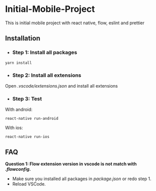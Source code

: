 # Initial-Mobile-Project
This is initial mobile project with react native, flow, eslint and prettier

## Installation

- ### Step 1: Install all packages
```
yarn install
```
- ### Step 2: Install all extensions
Open *.vscode/extensions.json* and install all extensions
- ### Step 3: Test
With android:
```
react-native run-android
```
With ios:
```
react-native run-ios
```
## FAQ
  **Question 1: Flow extension version in vscode is not match with *.flowconfig*.**
  <br />
  - Make sure you installed all packages in *package.json* or redo step 1.
  - Reload VSCode.

